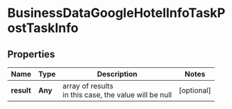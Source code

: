 # BusinessDataGoogleHotelInfoTaskPostTaskInfo


## Properties

| Name | Type | Description | Notes |
|------------ | ------------- | ------------- | -------------|
**result** | **Any** | array of results<br>in this case, the value will be null |[optional]|